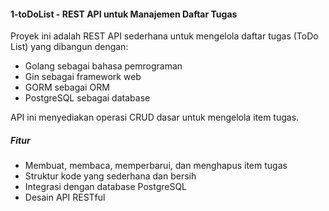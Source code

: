 #### 1-toDoList - REST API untuk Manajemen Daftar Tugas

Proyek ini adalah REST API sederhana untuk mengelola daftar tugas (ToDo List) yang dibangun dengan:

- Golang sebagai bahasa pemrograman
- Gin sebagai framework web
- GORM sebagai ORM
- PostgreSQL sebagai database

API ini menyediakan operasi CRUD dasar untuk mengelola item tugas.

##### Fitur

- Membuat, membaca, memperbarui, dan menghapus item tugas
- Struktur kode yang sederhana dan bersih
- Integrasi dengan database PostgreSQL
- Desain API RESTful
